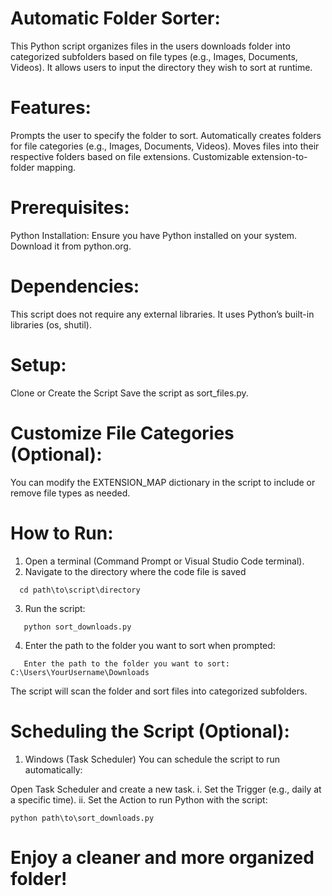 # Automatic Folder Sorter:
This Python script organizes files in the users downloads folder into categorized subfolders based on file types (e.g., Images, Documents, Videos). It allows users to input the directory they wish to sort at runtime.

# Features:
Prompts the user to specify the folder to sort.
Automatically creates folders for file categories (e.g., Images, Documents, Videos).
Moves files into their respective folders based on file extensions.
Customizable extension-to-folder mapping.

# Prerequisites:
Python Installation:
Ensure you have Python installed on your system. Download it from python.org.

# Dependencies:
This script does not require any external libraries. It uses Python’s built-in libraries (os, shutil).

# Setup:
Clone or Create the Script
Save the script as sort_files.py.

# Customize File Categories (Optional):
You can modify the EXTENSION_MAP dictionary in the script to include or remove file types as needed.

# How to Run:
1. Open a terminal (Command Prompt or Visual Studio Code terminal).
2. Navigate to the directory where the code file is saved
```   
  cd path\to\script\directory
```
3. Run the script:
```
   python sort_downloads.py
```
4. Enter the path to the folder you want to sort when prompted:
```
   Enter the path to the folder you want to sort: C:\Users\YourUsername\Downloads
```
The script will scan the folder and sort files into categorized subfolders.

# Scheduling the Script (Optional):

1. Windows (Task Scheduler)
You can schedule the script to run automatically:

Open Task Scheduler and create a new task.
 i. Set the Trigger (e.g., daily at a specific time).
 ii. Set the Action to run Python with the script:
```
python path\to\sort_downloads.py
```
# Enjoy a cleaner and more organized folder!
